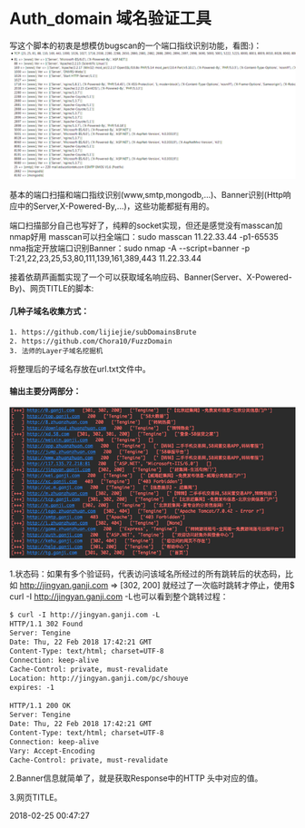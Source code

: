 # Auth_domain 域名验证工具

写这个脚本的初衷是想模仿bugscan的一个端口指纹识别功能，看图:)：
![bugscan](bugscan.png)

基本的端口扫描和端口指纹识别(www,smtp,mongodb,...)、Banner识别(Http响应中的Server,X-Powered-By,...)，这些功能都挺有用的。

端口扫描部分自己也写好了，纯粹的socket实现，但还是感觉没有masscan加nmap好用
masscan可以扫全端口：sudo masscan 11.22.33.44 -p1-65535
nma指定开放端口识别Banner：sudo nmap -A --script=banner -p T:21,22,23,25,53,80,111,139,161,389,443 11.22.33.44

接着依葫芦画瓢实现了一个可以获取域名响应码、Banner(Server、X-Powered-By)、网页TITLE的脚本:


#### 几种子域名收集方式：
```
1. https://github.com/lijiejie/subDomainsBrute
2. https://github.com/Chora10/FuzzDomain
3. 法师的Layer子域名挖掘机
```
将整理后的子域名存放在url.txt文件中。

#### 输出主要分两部分：
![result](result.png)

1.状态码：如果有多个验证码，代表访问该域名所经过的所有跳转后的状态码，比如 http://jingyan.ganji.com => [302, 200] 就经过了一次临时跳转才停止，使用$ curl -I http://jingyan.ganji.com -L也可以看到整个跳转过程：
```
$ curl -I http://jingyan.ganji.com -L
HTTP/1.1 302 Found
Server: Tengine
Date: Thu, 22 Feb 2018 17:42:21 GMT
Content-Type: text/html; charset=UTF-8
Connection: keep-alive
Cache-Control: private, must-revalidate
Location: http://jingyan.ganji.com/pc/shouye
expires: -1

HTTP/1.1 200 OK
Server: Tengine
Date: Thu, 22 Feb 2018 17:42:21 GMT
Content-Type: text/html; charset=UTF-8
Connection: keep-alive
Vary: Accept-Encoding
Cache-Control: private, must-revalidate
```

2.Banner信息就简单了，就是获取Response中的HTTP 头中对应的值。

3.网页TITLE。


2018-02-25 00:47:27
